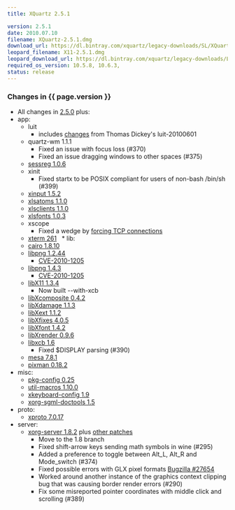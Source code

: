 ```yaml
---
title: XQuartz 2.5.1

version: 2.5.1
date: 2010.07.10
filename: XQuartz-2.5.1.dmg
download_url: https://dl.bintray.com/xquartz/legacy-downloads/SL/XQuartz-2.5.1.dmg
leopard_filename: X11-2.5.1.dmg
leopard_download_url: https://dl.bintray.com/xquartz/legacy-downloads/Leopard/X11-2.5.1.dmg
required_os_version: 10.5.8, 10.6.3,
status: release
---
```


### Changes in {{ page.version }} ###
  * All changes in [2.5.0](XQuartz-2.5.0.html) plus:
  * app:
    * luit
      * includes [changes](http://cgit.freedesktop.org/xorg/app/luit/commit/?id=fddfe30c3ff91c83d0484b136e7673764e555555) from Thomas Dickey's luit-20100601
    * quartz-wm 1.1.1
      * Fixed an issue with focus loss (#370)
      * Fixed an issue dragging windows to other spaces (#375)
    * [sessreg 1.0.6](https://lists.freedesktop.org/archives/xorg-announce/2010-June/001322.html)
    * xinit
      * Fixed startx to be POSIX compliant for users of non-bash /bin/sh (#399)
    * [xinput 1.5.2](https://lists.freedesktop.org/archives/xorg-announce/2010-June/001323.html)
    * [xlsatoms 1.1.0](https://lists.freedesktop.org/archives/xorg-announce/2010-June/001320.html)
    * [xlsclients 1.1.0](https://lists.freedesktop.org/archives/xorg-announce/2010-June/001319.html)
    * [xlsfonts 1.0.3](https://lists.freedesktop.org/archives/xorg-announce/2010-June/001330.html)
    * xscope
      * Fixed a wedge by [forcing TCP connections](http://cgit.freedesktop.org/xorg/app/xscope/commit/?id=344db0911e1e2447abe210b5684269a2a0daf04c)
    * [xterm 261](https://lists.freedesktop.org/archives/xorg/2010-June/050607.html)
  * lib:
    * [cairo 1.8.10](http://www.cairographics.org/news/cairo-1.8.10)
    * [libpng 1.2.44](ftp://ftp.simplesystems.org/pub/libpng/png/src/libpng-1.2.44-README.txt)
      * [CVE-2010-1205](https://cve.mitre.org/cgi-bin/cvename.cgi?name=CVE-2010-1205)
    * [libpng 1.4.3](ftp://ftp.simplesystems.org/pub/libpng/png/src/libpng-1.4.3-README.txt)
      * [CVE-2010-1205](https://cve.mitre.org/cgi-bin/cvename.cgi?name=CVE-2010-1205)
    * [libX11 1.3.4](https://lists.freedesktop.org/archives/xorg-announce/2010-June/001318.html)
      * Now built --with-xcb
    * [libXcomposite 0.4.2](https://lists.freedesktop.org/archives/xorg-announce/2010-June/001324.html)
    * [libXdamage 1.1.3](https://lists.freedesktop.org/archives/xorg-announce/2010-June/001325.html)
    * [libXext 1.1.2](https://lists.freedesktop.org/archives/xorg-announce/2010-June/001321.html)
    * [libXfixes 4.0.5](https://lists.freedesktop.org/archives/xorg-announce/2010-June/001328.html)
    * [libXfont 1.4.2](https://lists.freedesktop.org/archives/xorg-announce/2010-June/001336.html)
    * [libXrender 0.9.6](https://lists.freedesktop.org/archives/xorg-announce/2010-June/001327.html)
    * [libxcb 1.6](https://lists.freedesktop.org/archives/xorg-announce/2010-April/001299.html)
      * Fixed $DISPLAY parsing (#390)
    * [mesa 7.8.1](http://www.mesa3d.org/relnotes-7.8.1.html)
    * [pixman 0.18.2](https://lists.freedesktop.org/archives/xorg-announce/2010-May/001312.html)
  * misc:
    * [pkg-config 0.25](https://lists.freedesktop.org/archives/pkg-config/2010-May/000596.html)
    * [util-macros 1.10.0](https://lists.freedesktop.org/archives/xorg-announce/2010-June/001340.html)
    * [xkeyboard-config 1.9](https://lists.freedesktop.org/archives/xorg-announce/2010-May/001315.html)
    * [xorg-sgml-doctools 1.5](https://lists.freedesktop.org/archives/xorg-announce/2010-June/001338.html)
  * proto:
    * [xproto 7.0.17](https://lists.freedesktop.org/archives/xorg-announce/2010-May/001313.html)
  * server:
    * [xorg-server 1.8.2](https://lists.freedesktop.org/archives/xorg-announce/2010-June/001342.html) plus [other patches](https://github.com/XQuartz/xorg-server/commits/XQuartz-2.5.1)
      * Move to the 1.8 branch
      * Fixed shift-arrow keys sending math symbols in wine (#295)
      * Added a preference to toggle between Alt_L, Alt_R and Mode_switch (#374)
      * Fixed possible errors with GLX pixel formats [Bugzilla #27654](https://bugs.freedesktop.org/show_bug.cgi?id=27654)
      * Worked around another instance of the graphics context clipping bug that was causing border render errors (#290)
      * Fix some misreported pointer coordinates with middle click and scrolling (#389)
